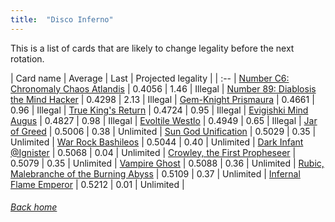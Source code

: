 ```yaml
---
title:  "Disco Inferno"
---
```


This is a list of cards that are likely to change legality before the next rotation.

| Card name | Average | Last | Projected legality |
| :-- |
[Number C6: Chronomaly Chaos Atlandis](https://db.ygoprodeck.com/card/?search=Number%20C6:%20Chronomaly%20Chaos%20Atlandis) | 0.4056 | 1.46 | Illegal |
[Number 89: Diablosis the Mind Hacker](https://db.ygoprodeck.com/card/?search=Number%2089:%20Diablosis%20the%20Mind%20Hacker) | 0.4298 | 2.13 | Illegal |
[Gem-Knight Prismaura](https://db.ygoprodeck.com/card/?search=Gem-Knight%20Prismaura) | 0.4661 | 0.96 | Illegal |
[True King's Return](https://db.ygoprodeck.com/card/?search=True%20King's%20Return) | 0.4724 | 0.95 | Illegal |
[Evigishki Mind Augus](https://db.ygoprodeck.com/card/?search=Evigishki%20Mind%20Augus) | 0.4827 | 0.98 | Illegal |
[Evoltile Westlo](https://db.ygoprodeck.com/card/?search=Evoltile%20Westlo) | 0.4949 | 0.65 | Illegal |
[Jar of Greed](https://db.ygoprodeck.com/card/?search=Jar%20of%20Greed) | 0.5006 | 0.38 | Unlimited |
[Sun God Unification](https://db.ygoprodeck.com/card/?search=Sun%20God%20Unification) | 0.5029 | 0.35 | Unlimited |
[War Rock Bashileos](https://db.ygoprodeck.com/card/?search=War%20Rock%20Bashileos) | 0.5044 | 0.40 | Unlimited |
[Dark Infant @Ignister](https://db.ygoprodeck.com/card/?search=Dark%20Infant%20@Ignister) | 0.5068 | 0.04 | Unlimited |
[Crowley, the First Propheseer](https://db.ygoprodeck.com/card/?search=Crowley,%20the%20First%20Propheseer) | 0.5079 | 0.35 | Unlimited |
[Vampire Ghost](https://db.ygoprodeck.com/card/?search=Vampire%20Ghost) | 0.5088 | 0.36 | Unlimited |
[Rubic, Malebranche of the Burning Abyss](https://db.ygoprodeck.com/card/?search=Rubic,%20Malebranche%20of%20the%20Burning%20Abyss) | 0.5109 | 0.37 | Unlimited |
[Infernal Flame Emperor](https://db.ygoprodeck.com/card/?search=Infernal%20Flame%20Emperor) | 0.5212 | 0.01 | Unlimited |

###### [Back home](index)